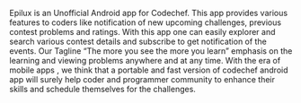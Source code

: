 Epilux is an Unofficial Android app for Codechef. This app provides various features to
coders like notification of new upcoming challenges, previous contest problems and
ratings.
With this app one can easily explorer and search various contest details and subscribe
to get notification of the events.
Our Tagline “The more you see the more you learn” emphasis on the learning and
viewing problems anywhere and at any time.
With the era of mobile apps , we think that a portable and fast version of codechef
android app will surely help coder and programmer community to enhance their skills
and schedule themselves for the challenges.
